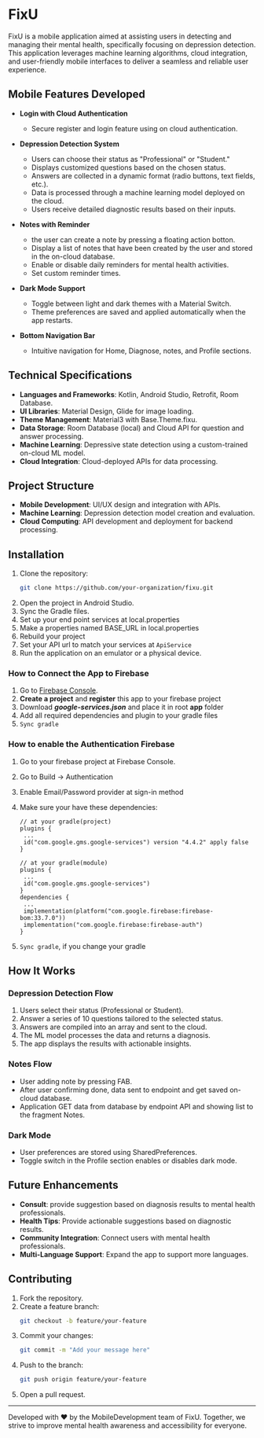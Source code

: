 # FixU

FixU is a mobile application aimed at assisting users in detecting and managing their mental health, specifically focusing on depression detection. This application leverages machine learning algorithms, cloud integration, and user-friendly mobile interfaces to deliver a seamless and reliable user experience.

## Mobile Features Developed

- **Login with Cloud Authentication**
  - Secure register and login feature using on cloud authentication.

- **Depression Detection System**
  - Users can choose their status as "Professional" or "Student."
  - Displays customized questions based on the chosen status.
  - Answers are collected in a dynamic format (radio buttons, text fields, etc.).
  - Data is processed through a machine learning model deployed on the cloud.
  - Users receive detailed diagnostic results based on their inputs.

- **Notes with Reminder**
  - the user can create a note by pressing a floating action botton.
  - Display a list of notes that have been created by the user and stored in the on-cloud database.
  - Enable or disable daily reminders for mental health activities.
  - Set custom reminder times.

- **Dark Mode Support**
  - Toggle between light and dark themes with a Material Switch.
  - Theme preferences are saved and applied automatically when the app restarts.

- **Bottom Navigation Bar**
  - Intuitive navigation for Home, Diagnose, notes, and Profile sections.

## Technical Specifications

- **Languages and Frameworks**: Kotlin, Android Studio, Retrofit, Room Database.
- **UI Libraries**: Material Design, Glide for image loading.
- **Theme Management**: Material3 with Base.Theme.fixu.
- **Data Storage**: Room Database (local) and Cloud API for question and answer processing.
- **Machine Learning**: Depressive state detection using a custom-trained on-cloud ML model.
- **Cloud Integration**: Cloud-deployed APIs for data processing.

## Project Structure

- **Mobile Development**: UI/UX design and integration with APIs.
- **Machine Learning**: Depression detection model creation and evaluation.
- **Cloud Computing**: API development and deployment for backend processing.

## Installation

1. Clone the repository:
   ```bash
   git clone https://github.com/your-organization/fixu.git
   ```
2. Open the project in Android Studio.
3. Sync the Gradle files.
4. Set up your end point services at local.properties
5. Make a properties named BASE_URL in local.properties
7. Rebuild your project
8. Set your API url to match your services at `ApiService` 
9. Run the application on an emulator or a physical device.

### How to Connect the App to Firebase
1. Go to [Firebase Console](https://console.firebase.google.com).
2. **Create a project** and **register** this app to your firebase project
3. Download ***google-services.json*** and place it in root **app** folder
4. Add all required dependencies and plugin to your gradle files
6. `Sync gradle`

### How to enable the Authentication Firebase
1. Go to your firebase project at Firebase Console.
2. Go to Build -> Authentication
3. Enable Email/Password provider at sign-in method
4. Make sure your have these dependencies:
   ```
   // at your gradle(project)
   plugins {
    ...
    id("com.google.gms.google-services") version "4.4.2" apply false
   }

   // at your gradle(module)
   plugins {
    ...
    id("com.google.gms.google-services")
   }
   dependencies {
    ...
    implementation(platform("com.google.firebase:firebase-bom:33.7.0"))
    implementation("com.google.firebase:firebase-auth")
   }
   ```

6. `Sync gradle`, if you change your gradle


## How It Works

### Depression Detection Flow
1. Users select their status (Professional or Student).
2. Answer a series of 10 questions tailored to the selected status.
3. Answers are compiled into an array and sent to the cloud.
4. The ML model processes the data and returns a diagnosis.
5. The app displays the results with actionable insights.

### Notes Flow
- User adding note by pressing FAB.
- After user confirming done, data sent to endpoint and get saved on-cloud database.
- Application GET data from database by endpoint API and showing list to the fragment Notes.

### Dark Mode
- User preferences are stored using SharedPreferences.
- Toggle switch in the Profile section enables or disables dark mode.

## Future Enhancements

- **Consult**: provide suggestion based on diagnosis results to mental health professionals.
- **Health Tips**: Provide actionable suggestions based on diagnostic results.
- **Community Integration**: Connect users with mental health professionals.
- **Multi-Language Support**: Expand the app to support more languages.

## Contributing

1. Fork the repository.
2. Create a feature branch:
   ```bash
   git checkout -b feature/your-feature
   ```
3. Commit your changes:
   ```bash
   git commit -m "Add your message here"
   ```
4. Push to the branch:
   ```bash
   git push origin feature/your-feature
   ```
5. Open a pull request.

---

Developed with ❤️ by the MobileDevelopment team of FixU. Together, we strive to improve mental health awareness and accessibility for everyone.
